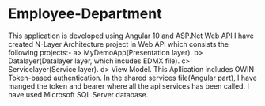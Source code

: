 # Employee-Department
This application is developed using Angular 10 and ASP.Net Web API
I have created N-Layer Architecture project in Web API which consists the following projects:-
a> MyDemoApp(Presentation layer).
b> Datalayer(Datalayer layer, which incudes EDMX file).
c> Servicelayer(Service layer).
d> View Model.
This Apllication includes OWIN Token-based authentication.
In the shared services file(Angular part), I have manged the token and bearer where all the api services has been called.
I have used Microsoft SQL Server database.
